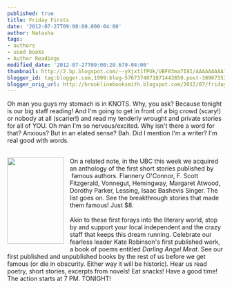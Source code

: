 ```yaml
---
published: true
title: Friday Firsts
date: '2012-07-27T09:00:00.000-04:00'
author: Natasha
tags:
- authors
- used books
- Author Readings
modified_date: '2012-07-27T09:00:20.679-04:00'
thumbnail: http://2.bp.blogspot.com/--yXjxt1fPUk/UBF03ma7I8I/AAAAAAAAAlA/06ixhhZx7HM/s72-c/first.jpg
blogger_id: tag:blogger.com,1999:blog-5767374071871443859.post-3096735349722345233
blogger_orig_url: http://brooklinebooksmith.blogspot.com/2012/07/friday-firsts.html
---
```


Oh man you guys my stomach is in KNOTS. Why, you ask? Because tonight is our big staff reading! And I'm going to get in front of a big crowd (scary!) or nobody at all (scarier!) and read my tenderly wrought and private stories for all of YOU. Oh man I'm so nervous/excited. Why isn't there a word for that? Anxious? But in an elated sense? Bah. Did I mention I'm a writer? I'm real good with words.<br /><br /><div class="separator" style="clear: both; text-align: center;"><a href="http://2.bp.blogspot.com/--yXjxt1fPUk/UBF03ma7I8I/AAAAAAAAAlA/06ixhhZx7HM/s1600/first.jpg" imageanchor="1" style="clear: left; float: left; margin-bottom: 1em; margin-right: 1em;"><img border="0" height="200" src="http://2.bp.blogspot.com/--yXjxt1fPUk/UBF03ma7I8I/AAAAAAAAAlA/06ixhhZx7HM/s200/first.jpg" width="131" /></a></div>On a related note, in the UBC this week we&nbsp;acquired an anthology of the first short stories published by &nbsp;famous authors. Flannery O'Connor, F. Scott Fitzgerald, Vonnegut, Hemingway, Margaret Atwood, Dorothy Parker, Lessing, Isaac Bashevis Singer. The list goes on. See the breakthrough stories that made them famous! Just $8.<br /><br />Akin to these first forays into the literary world, stop by and support your local independent and the crazy staff that keeps this dream running. Celebrate our fearless leader Kate Robinson's first published work, a book of poems entitled <i>Darling Angel Meat.&nbsp;</i>See our first published and unpublished books by the rest of us before we get famous (or die in obscurity. Either way it will be historic). Hear us read poetry, short stories, excerpts from novels! Eat snacks! Have a good time! The action starts at 7 PM. TONIGHT!